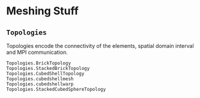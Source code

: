 # Meshing Stuff

## `Topologies`

Topologies encode the connectivity of the elements, spatial domain interval and MPI
communication.

```@docs
Topologies.BrickTopology
Topologies.StackedBrickTopology
Topologies.CubedShellTopology
Topologies.cubedshellmesh
Topologies.cubedshellwarp
Topologies.StackedCubedSphereTopology
```
